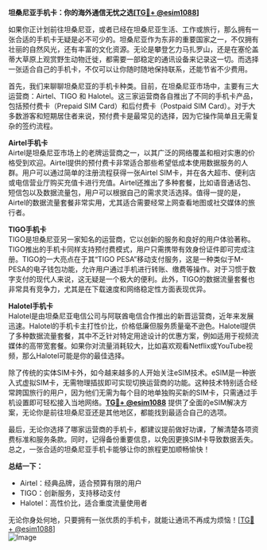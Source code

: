 **坦桑尼亚手机卡：你的海外通信无忧之选[[TG💪+ @esim1088](https://t.me/s/esim1088)]**

如果你正计划前往坦桑尼亚，或者已经在坦桑尼亚生活、工作或旅行，那么拥有一张合适的手机卡无疑是必不可少的。坦桑尼亚作为东非的重要国家之一，不仅拥有壮丽的自然风光，还有丰富的文化资源。无论是攀登乞力马扎罗山，还是在塞伦盖蒂大草原上观赏野生动物迁徙，都需要一部稳定的通讯设备来记录这一切。而选择一张适合自己的手机卡，不仅可以让你随时随地保持联系，还能节省不少费用。

首先，我们来聊聊坦桑尼亚的手机卡种类。目前，在坦桑尼亚市场中，主要有三大运营商：Airtel、TIGO 和 Halotel。这三家运营商各自推出了不同的手机卡产品，包括预付费卡（Prepaid SIM Card）和后付费卡（Postpaid SIM Card）。对于大多数游客和短期居住者来说，预付费卡是最常见的选择，因为它操作简单且无需复杂的签约流程。

**Airtel手机卡**  
Airtel是坦桑尼亚市场上的老牌运营商之一，以其广泛的网络覆盖和相对实惠的价格受到欢迎。Airtel提供的预付费卡非常适合那些希望低成本使用数据服务的人群。用户可以通过简单的注册流程获得一张Airtel SIM卡，并在各大超市、便利店或电信营业厅购买充值卡进行充值。Airtel还推出了多种套餐，比如语音通话包、短信包以及数据流量包，用户可以根据自己的需求灵活选择。值得一提的是，Airtel的数据流量套餐非常实用，尤其适合需要经常上网查看地图或社交媒体的旅行者。

**TIGO手机卡**  
TIGO是坦桑尼亚另一家知名的运营商，它以创新的服务和良好的用户体验著称。TIGO推出的手机卡同样支持预付费模式，用户只需携带有效身份证件即可完成注册。TIGO的一大亮点在于其“TIGO PESA”移动支付服务，这是一种类似于M-PESA的电子钱包功能，允许用户通过手机进行转账、缴费等操作。对于习惯于数字支付的现代人来说，这无疑是一个极大的便利。此外，TIGO的数据流量套餐也非常具有竞争力，尤其是在下载速度和网络稳定性方面表现优异。

**Halotel手机卡**  
Halotel是由坦桑尼亚电信公司与阿联酋电信合作推出的新晋运营商，近年来发展迅速。Halotel的手机卡主打性价比，价格低廉但服务质量毫不逊色。Halotel提供了多种数据流量套餐，其中不乏针对特定用途设计的优惠方案，例如适用于视频流媒体的高带宽套餐。如果你对流量消耗较大，比如喜欢观看Netflix或YouTube视频，那么Halotel可能是你的最佳选择。

除了传统的实体SIM卡外，如今越来越多的人开始关注eSIM技术。eSIM是一种嵌入式虚拟SIM卡，无需物理插拔即可实现切换运营商的功能。这种技术特别适合经常跨国旅行的用户，因为他们无需为每个目的地单独购买新的SIM卡，只需通过手机设置即可轻松接入当地网络。**[TG💪+ @esim1088](https://t.me/s/esim1088)** 提供了全面的eSIM解决方案，无论你是前往坦桑尼亚还是其他地区，都能找到最适合自己的选项。

最后，无论你选择了哪家运营商的手机卡，都建议提前做好功课，了解清楚各项资费标准和服务条款。同时，记得备份重要信息，以免因更换SIM卡导致数据丢失。总之，一张合适的坦桑尼亚手机卡能够让你的旅程更加顺畅愉快！

**总结一下：**  
- Airtel：经典品牌，适合预算有限的用户  
- TIGO：创新服务，支持移动支付  
- Halotel：高性价比，适合重度流量使用者  

无论你身处何地，只要拥有一张优质的手机卡，就能让通讯不再成为烦恼！[[TG💪+ @esim1088](https://t.me/s/esim1088)]  
![Image](https://i.postimg.cc/4NQfJmqS/Snipaste-2025-05-13-00-14-12.png)